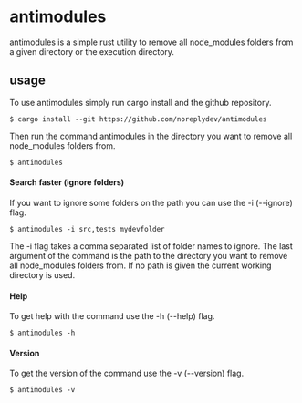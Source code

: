 # antimodules
antimodules is a simple rust utility to remove all node_modules folders from a given directory or the execution directory. 

## usage
To use antimodules simply run cargo install and the github repository. 
```
$ cargo install --git https://github.com/noreplydev/antimodules
```
Then run the command antimodules in the directory you want to remove all node_modules folders from. 
```
$ antimodules
```

#### Search faster (ignore folders)

If you want to ignore some folders on the path you can use the -i (--ignore) flag. 
```
$ antimodules -i src,tests mydevfolder
```

The -i flag takes a comma separated list of folder names to ignore. The last argument of the command is the path to the directory you want to remove all node_modules folders from. If no path is given the current working directory is used.

#### Help

To get help with the command use the -h (--help) flag. 
```
$ antimodules -h
```

#### Version

To get the version of the command use the -v (--version) flag. 
```
$ antimodules -v
```